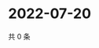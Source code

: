 # 2022-07-20

共 0 条

<!-- BEGIN WEIBO -->
<!-- 最后更新时间 Wed Jul 20 2022 07:16:34 GMT+0800 (China Standard Time) -->

<!-- END WEIBO -->
